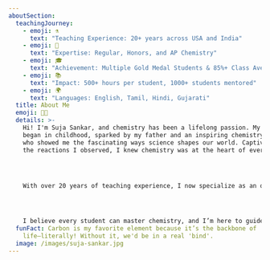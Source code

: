 ```yaml
---
aboutSection:
  teachingJourney:
    - emoji: ⚗️
      text: "Teaching Experience: 20+ years across USA and India"
    - emoji: 🧪
      text: "Expertise: Regular, Honors, and AP Chemistry"
    - emoji: 🎓
      text: "Achievement: Multiple Gold Medal Students & 85%+ Class Averages"
    - emoji: 📚
      text: "Impact: 500+ hours per student, 1000+ students mentored"
    - emoji: 🌍
      text: "Languages: English, Tamil, Hindi, Gujarati"
  title: About Me
  emoji: 👩‍🔬
  details: >-
    Hi! I'm Suja Sankar, and chemistry has been a lifelong passion. My journey
    began in childhood, sparked by my father and an inspiring chemistry teacher
    who showed me the fascinating ways science shapes our world. Captivated by
    the reactions I observed, I knew chemistry was at the heart of everything.




    With over 20 years of teaching experience, I now specialize as an online tutor in AP Chemistry, college-level Chemistry, and advanced high school Chemistry. My goal is to make chemistry accessible, engaging, and relevant for my students, fostering critical thinking and problem-solving skills. Through one-on-one sessions or small group discussions on Zoom, I work to build students’ confidence in STEM.




    I believe every student can master chemistry, and I’m here to guide them with patience, encouragement, and support. Thank you for visiting—I look forward to helping you explore the wonders of chemistry!
  funFact: Carbon is my favorite element because it’s the backbone of
    life—literally! Without it, we'd be in a real 'bind'.
  image: /images/suja-sankar.jpg
---
```

